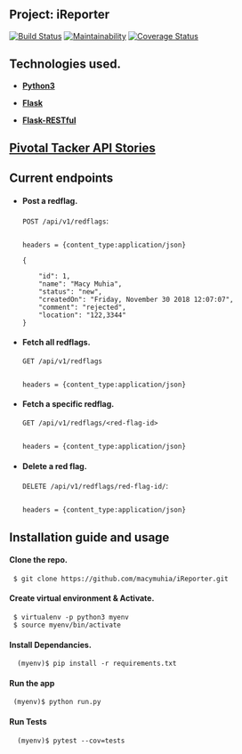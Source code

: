 ## Project: iReporter
[![Build Status](https://travis-ci.org/macymuhia/iReporter.svg?branch=develop)](https://travis-ci.org/macymuhia/iReporter)
[![Maintainability](https://api.codeclimate.com/v1/badges/4b9eaf8393acf73e8745/maintainability)](https://codeclimate.com/github/macymuhia/iReporter/maintainability)
[![Coverage Status](https://coveralls.io/repos/github/macymuhia/iReporter/badge.svg?branch=develop)](https://coveralls.io/github/macymuhia/iReporter?branch=develop)


## Technologies used.

* **[Python3](https://docs.python.org/3/)**

* **[Flask](flask.pocoo.org/)**

* **[Flask-RESTful](http://flask-restplus.readthedocs.io/en/stable/)**

## [Pivotal Tacker API Stories](https://www.pivotaltracker.com/n/projects/2226997)

## Current endpoints

* #### Post a redflag.

    `POST /api/v1/redflags`:

    ```

    headers = {content_type:application/json}

    {

        "id": 1,
        "name": "Macy Muhia",
        "status": "new",
        "createdOn": "Friday, November 30 2018 12:07:07",
        "comment": "rejected",
        "location": "122,3344"
    }

    ```

* #### Fetch all redflags.

    `GET /api/v1/redflags`

    ```

    headers = {content_type:application/json}

    ```

* #### Fetch a specific redflag.

    `GET /api/v1/redflags/<red-flag-id>`

    ```

    headers = {content_type:application/json}

    ```


* #### Delete a red flag.

    `DELETE /api/v1/redflags/red-flag-id/`:

    ```

    headers = {content_type:application/json}

    ```

## Installation guide and usage

 #### **Clone the repo.**
  ```
   $ git clone https://github.com/macymuhia/iReporter.git
  ```

 #### **Create virtual environment & Activate.**
  ```
   $ virtualenv -p python3 myenv
   $ source myenv/bin/activate
   ```

 #### **Install Dependancies.**
  ```
    (myenv)$ pip install -r requirements.txt
  ```

#### **Run the app**

   ```
    (myenv)$ python run.py
   ```

#### **Run Tests**

  ```
    (myenv)$ pytest --cov=tests
  ```
